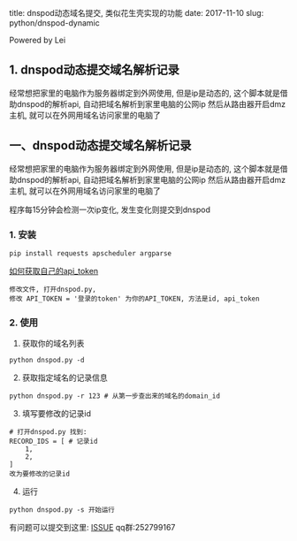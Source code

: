 title: dnspod动态域名提交, 类似花生壳实现的功能
date: 2017-11-10
slug: python/dnspod-dynamic


Powered by Lei

## 1. dnspod动态提交域名解析记录
经常想把家里的电脑作为服务器绑定到外网使用, 但是ip是动态的, 这个脚本就是借助dnspod的解析api, 自动把域名解析到家里电脑的公网ip
然后从路由器开启dmz主机, 就可以在外网用域名访问家里的电脑了

## 一、dnspod动态提交域名解析记录
经常想把家里的电脑作为服务器绑定到外网使用, 但是ip是动态的, 这个脚本就是借助dnspod的解析api, 自动把域名解析到家里电脑的公网ip
然后从路由器开启dmz主机, 就可以在外网用域名访问家里的电脑了

程序每15分钟会检测一次ip变化, 发生变化则提交到dnspod
### 1. 安装
```
pip install requests apscheduler argparse
```
 [如何获取自己的api_token](https://support.dnspod.cn/Kb/showarticle/tsid/227/)
```
修改文件, 打开dnspod.py,
修改 API_TOKEN = '登录的token' 为你的API_TOKEN, 方法是id, api_token
```

### 2. 使用
1. 获取你的域名列表
```
python dnspod.py -d
```
2. 获取指定域名的记录信息
```
python dnspod.py -r 123 # 从第一步查出来的域名的domain_id
```
3. 填写要修改的记录id
```
# 打开dnspod.py 找到:
RECORD_IDS = [ # 记录id
    1,
    2,
]
改为要修改的记录id
```

4. 运行
```
python dnspod.py -s 开始运行
```

有问题可以提交到这里: [ISSUE](https://github.com/mm333444/python_script/issues/new)
qq群:252799167
